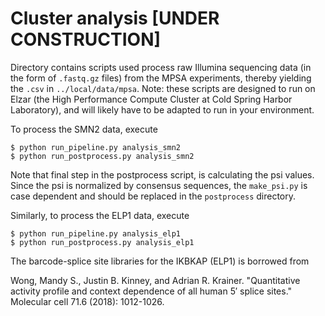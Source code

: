 # Cluster analysis [UNDER CONSTRUCTION]

Directory contains scripts used process raw Illumina sequencing data (in the form of `.fastq.gz` files) from the MPSA experiments, thereby yielding the `.csv` in `../local/data/mpsa`. Note: these scripts are designed to run on Elzar (the High Performance Compute Cluster at Cold Spring Harbor Laboratory), and will likely have to be adapted to run in your environment.

To process the SMN2 data, execute

```
$ python run_pipeline.py analysis_smn2
$ python run_postprocess.py analysis_smn2
```

Note that final step in the postprocess script, is calculating the psi values. Since the psi is normalized by consensus sequences, the `make_psi.py` is case dependent and should be replaced in the `postprocess` directory.

Similarly, to process the ELP1 data, execute
```
$ python run_pipeline.py analysis_elp1
$ python run_postprocess.py analysis_elp1
```
The barcode-splice site libraries for the IKBKAP (ELP1) is borrowed from 

Wong, Mandy S., Justin B. Kinney, and Adrian R. Krainer. "Quantitative activity profile and context dependence of all human 5′ splice sites." Molecular cell 71.6 (2018): 1012-1026.
